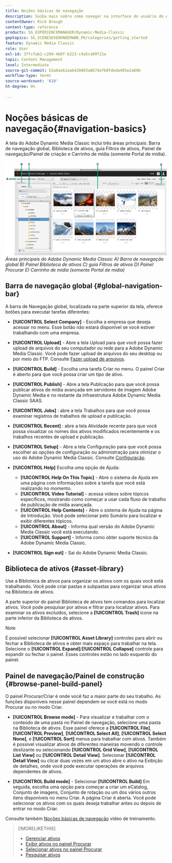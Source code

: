 ```yaml
---
title: Noções básicas de navegação
description: Saiba mais sobre como navegar na interface do usuário do Adobe Dynamic Media Classic.
contentOwner: Rick Brough
content-type: reference
products: SG_EXPERIENCEMANAGER/Dynamic-Media-Classic
geptopics: SG_SCENESEVENONDEMAND_PK/categories/getting_started
feature: Dynamic Media Classic
role: User
exl-id: 3ffcfab2-c29d-4b0f-b223-c4a5ca99f21a
topic: Content Management
level: Intermediate
source-git-commit: b2a6aeb1aab420803a8b7dafb0fdeda495e2a69b
workflow-type: tm+mt
source-wordcount: '610'
ht-degree: 0%

---
```


# Noções básicas de navegação{#navigation-basics}

A tela do Adobe Dynamic Media Classic inclui três áreas principais: Barra de navegação global, Biblioteca de ativos, guia Filtros de ativos, Painel de navegação/Painel de criação e Carrinho de mídia (somente Portal de mídia).

![Noções básicas de navegação](/help/using/assets/gs_navigation_basics_popup_popup.png)
*Áreas principais do Adobe Dynamic Media Classic*
*A) Barra de navegação global B) Painel Biblioteca de ativos C) guia Filtros de ativos D) Painel Procurar E) Carrinho de mídia (somente Portal de mídia)*

## Barra de navegação global {#global-navigation-bar}

A barra de Navegação global, localizada na parte superior da tela, oferece botões para executar tarefas diferentes:

* **[!UICONTROL Select Company]** - Escolha a empresa que deseja acessar no menu. Esse botão não estará disponível se você estiver trabalhando com uma empresa.

* **[!UICONTROL Upload]** - Abre a tela Upload para que você possa fazer upload de arquivos do seu computador ou rede para a Adobe Dynamic Media Classic. Você pode fazer upload de arquivos do seu desktop ou por meio do FTP. Consulte [Fazer upload de arquivos](/help/using/uploading-files.md).

* **[!UICONTROL Build]** - Escolha uma tarefa Criar no menu. O painel Criar é aberto para que você possa criar um tipo de ativo.

* **[!UICONTROL Publish]** - Abre a tela Publicação para que você possa publicar ativos de mídia avançada em servidores de imagem Adobe Dynamic Media e no restante da infraestrutura Adobe Dynamic Media Classic SAAS.

* **[!UICONTROL Jobs]** : abre a tela Trabalhos para que você possa examinar registros de trabalhos de upload e publicação.

* **[!UICONTROL Recent]** : abre a tela Atividade recente para que você possa visualizar os nomes dos ativos modificados recentemente e os trabalhos recentes de upload e publicação.

* **[!UICONTROL Setup]** - Abre a tela Configuração para que você possa escolher as opções de configuração ou administração para otimizar o uso do Adobe Dynamic Media Classic. Consulte [Configuração](/help/using/setup-basics.md).

* **[!UICONTROL Help]** Escolha uma opção de Ajuda:

   * **[!UICONTROL Help On This Topic]** - Abre o sistema de Ajuda em uma página com informações sobre a tarefa que você está realizando no momento.
   * **[!UICONTROL Video Tutorial]** - acessa vídeos sobre tópicos específicos, mostrando como começar a usar cada fluxo de trabalho de publicação de mídia avançada.
   * **[!UICONTROL Help Contents]** - Abre o sistema de Ajuda na página de Introdução. Você pode selecionar pelo Sumário para localizar e exibir diferentes tópicos.
   * **[!UICONTROL About]** - Informa qual versão do Adobe Dynamic Media Classic você está executando.
   * **[!UICONTROL Support]** - Informa como obter suporte técnico da Adobe Dynamic Media Classic.

* **[!UICONTROL Sign out]** - Sai do Adobe Dynamic Media Classic.

## Biblioteca de ativos {#asset-library}

Use a Biblioteca de ativos para organizar os ativos com os quais você está trabalhando. Você pode criar pastas e subpastas para organizar seus ativos na Biblioteca de ativos.

A parte superior do painel Biblioteca de ativos tem comandos para localizar ativos. Você pode pesquisar por ativos e filtrar para localizar ativos. Para examinar os ativos excluídos, selecione a **[!UICONTROL Trash]** ícone na parte inferior da Biblioteca de ativos.

>[!NOTE]
>
>É possível selecionar **[!UICONTROL Asset Library]** controles para abrir ou fechar a Biblioteca de ativos e obter mais espaço para trabalhar na tela. Selecione o **[!UICONTROL Expand]**/**[!UICONTROL Collapse]** controle para expandir ou fechar o painel. Esses controles estão no lado esquerdo do painel.

## Painel de navegação/Painel de construção {#browse-panel-build-panel}

O painel Procurar/Criar é onde você faz a maior parte do seu trabalho. As funções disponíveis nesse painel dependem se você está no modo Procurar ou no modo Criar.

* **[!UICONTROL Browse mode]** - Para visualizar e trabalhar com o conteúdo de uma pasta no Painel de navegação, selecione uma pasta na Biblioteca de ativos. Esse painel oferece a **[!UICONTROL File]**, **[!UICONTROL Preview]**, **[!UICONTROL Select All]**, **[!UICONTROL Select None]**, e **[!UICONTROL Sort]** menus para trabalhar com ativos. Também é possível visualizar ativos de diferentes maneiras movendo o controle deslizante ou selecionando **[!UICONTROL Grid View]**, **[!UICONTROL List View]** ou **[!UICONTROL Detail View]**. Selecionar **[!UICONTROL Detail View]** ou clicar duas vezes em um ativo abre o ativo na Exibição de detalhes, onde você pode executar operações de arquivos dependentes de ativos.

* **[!UICONTROL Build mode]** - Selecionar **[!UICONTROL Build]** Em seguida, escolha uma opção para começar a criar um eCatalog, Conjunto de imagens, Conjunto de rotação ou um dos vários outros itens disponíveis no menu Criar. A página Criar é aberta. Você pode selecionar os ativos com os quais deseja trabalhar antes ou depois de entrar no modo Criar.

Consulte também [Noções básicas de navegação](https://s7d5.scene7.com/s7viewers/html5/VideoViewer.html?videoserverurl=https://s7d5.scene7.com/is/content/&amp;emailurl=https://s7d5.scene7.com/s7/emailFriend&amp;serverUrl=https://s7d5.scene7.com/is/image/&amp;config=Scene7SharedAssets/Universal_HTML5_Video&amp;contenturl=https://s7d5.scene7.com/skins/&amp;asset=S7tutorials/571_Navigation%20Basics_converted%20renamed_Getting%20Started-AVS) vídeo de treinamento.

>[!MORELIKETHIS]
>
>* [Gerenciar ativos](about-managing-assets.md)
>* [Exibir ativos no painel Procurar](viewing-assets-browse-panel.md#viewing_assets_in_the_browse_panel)
>* [Selecionar ativos no painel Procurar](selecting-assets-browse-panel.md#selecting_assets_in_the_browse_panel)
>* [Pesquisar ativos](searching-assets.md#searching_assets)
